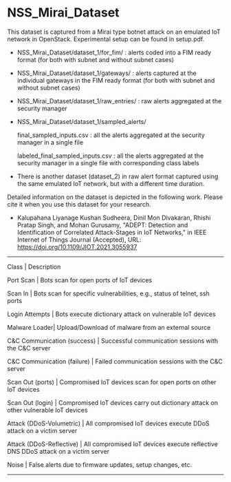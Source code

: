# NSS_Mirai_Dataset
This dataset is captured from a Mirai type botnet attack on an emulated IoT network in OpenStack. Experimental setup can be found in setup.pdf.

- NSS_Mirai_Dataset/dataset_1/for_fim/ : alerts coded into a FIM ready format (for both with subnet and without subnet cases)

- NSS_Mirai_Dataset/dataset_1/gateways/ : alerts captured at the individual gateways in the FIM ready format (for both with subnet and without subnet cases)

- NSS_Mirai_Dataset/dataset_1/raw_entries/ : raw alerts aggregated at the security manager

- NSS_Mirai_Dataset/dataset_1/sampled_alerts/

    final_sampled_inputs.csv : all the alerts aggregated at the security manager in a single file
    
    labeled_final_sampled_inputs.csv : all the alerts aggregated at the security manager in a single file with corresponding class labels
    
- There is another dataset (dataset_2) in raw alert format captured using the same emulated IoT network, but with a different time duration.

Detailed information on the dataset is depicted in the following work. 
Please cite it when you use this dataset for your research.

* Kalupahana Liyanage Kushan Sudheera, Dinil Mon Divakaran, Rhishi Pratap Singh, and Mohan Gurusamy, "ADEPT: Detection and Identification of Correlated Attack-Stages in IoT Networks," in IEEE Internet of Things Journal (Accepted), URL: https://doi.org/10.1109/JIOT.2021.3055937

---------------------------------------------------------------------------------------------------------------
Class | Description

Port Scan | Bots scan for open ports of IoT devices

Scan In | Bots scan for specific vulnerabilities, e.g., status of telnet, ssh ports

Login Attempts | Bots execute dictionary attack on vulnerable IoT devices

Malware Loader| Upload/Download of malware from an external source

C&C Communication (success) | Successful communication sessions with the C&C server

C&C Communication (failure) | Failed communication sessions with the C&C server

Scan Out (ports) | Compromised IoT devices scan for open ports on other IoT devices

Scan Out (login) | Compromised IoT devices carry out dictionary attack on other vulnerable IoT devices

Attack (DDoS-Volumetric) | All compromised IoT devices execute DDoS attack on a victim server

Attack (DDoS-Reflective) | All compromised IoT devices execute reflective DNS DDoS attack on a victim server

Noise | False alerts due to firmware updates, setup changes, etc.

---------------------------------------------------------------------------------------------------------------
